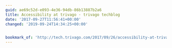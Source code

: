 ```yaml
---
guid: ae69c52d-e093-4e36-94db-86b13887b2a6
title: Accessibility at trivago · trivago techblog
date: '2017-09-27T11:56:41+00:00'
changed: '2019-09-24T14:34:25+00:00'


bookmark_of: 'http://tech.trivago.com/2017/09/26/accessibility-at-trivago/'
---
```




